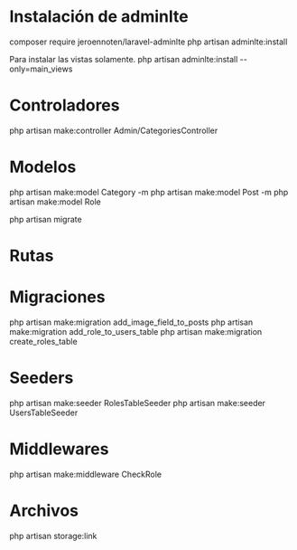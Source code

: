 # Instalación de adminlte
composer require jeroennoten/laravel-adminlte
php artisan adminlte:install

Para instalar las vistas solamente.
php artisan adminlte:install --only=main_views

# Controladores
php artisan make:controller Admin/CategoriesController


# Modelos
php artisan make:model Category -m
php artisan make:model Post -m
php artisan make:model Role

php artisan migrate

# Rutas

# Migraciones
php artisan make:migration add_image_field_to_posts
php artisan make:migration add_role_to_users_table
php artisan make:migration create_roles_table

# Seeders
php artisan make:seeder RolesTableSeeder
php artisan make:seeder UsersTableSeeder


# Middlewares
php artisan make:middleware CheckRole

# Archivos
php artisan storage:link
